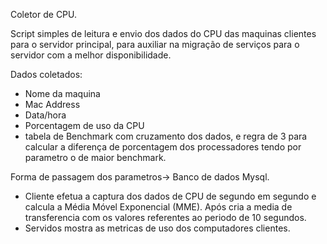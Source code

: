 Coletor de CPU.

Script simples de leitura e envio dos dados do CPU das maquinas clientes para o servidor principal, para auxiliar na migração de serviços para o servidor com a melhor disponibilidade.

Dados coletados:
 - Nome da maquina
 - Mac Address
 - Data/hora
 - Porcentagem de uso da CPU
 - tabela de Benchmark com cruzamento dos dados, e regra de 3 para calcular a diferença de porcentagem dos processadores tendo por parametro o de maior benchmark. 

 Forma de passagem dos parametros-> Banco de dados Mysql.
  - Cliente efetua a captura dos dados de CPU de segundo em segundo e calcula a Média Móvel Exponencial (MME). Após cria a media de transferencia com os valores referentes ao periodo de 10 segundos.
  - Servidos mostra as metricas de uso dos computadores clientes.   